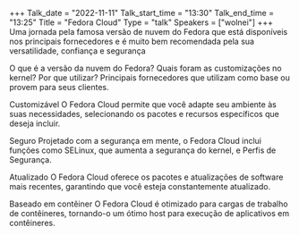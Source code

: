 +++
Talk_date = "2022-11-11"
Talk_start_time = "13:30"
Talk_end_time = "13:25"
Title = "Fedora Cloud"
Type = "talk"
Speakers = ["wolnei"]
+++
Uma jornada pela famosa versão de nuvem do Fedora que está disponíveis nos principais fornecedores e é muito bem recomendada pela sua versatilidade, confiança e segurança

O que é a versão da nuvem do Fedora? Quais foram as customizações no kernel? Por que utilizar? Principais fornecedores que utilizam como base ou provem para seus clientes.

Customizável O Fedora Cloud permite que você adapte seu ambiente às suas necessidades, selecionando os pacotes e recursos específicos que deseja incluir.

Seguro Projetado com a segurança em mente, o Fedora Cloud inclui funções como SELinux, que aumenta a segurança do kernel, e Perfis de Segurança.

Atualizado O Fedora Cloud oferece os pacotes e atualizações de software mais recentes, garantindo que você esteja constantemente atualizado.

Baseado em contêiner O Fedora Cloud é otimizado para cargas de trabalho de contêineres, tornando-o um ótimo host para execução de aplicativos em contêineres.

